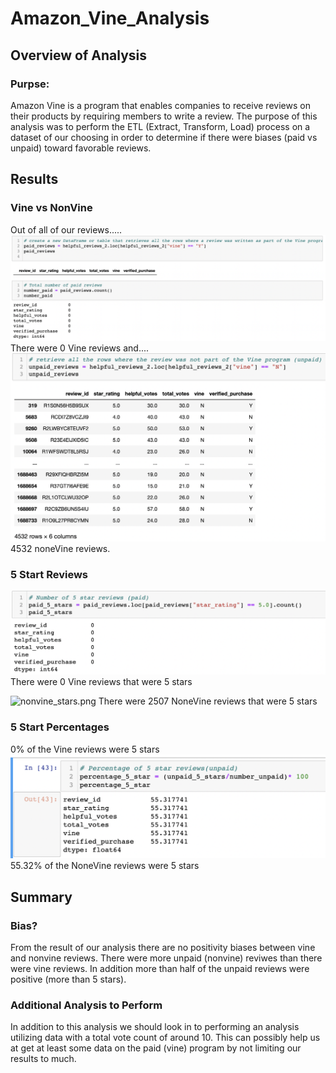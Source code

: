 # Amazon_Vine_Analysis

## Overview of Analysis 
### Purpse:
Amazon Vine is a program that enables companies to receive reviews on their products by requiring members to write a review. The purpose of this analysis was to perform the ETL (Extract, Transform, Load) process on a dataset of our choosing in order to determine if there were biases (paid vs unpaid) toward favorable reviews. 

## Results 
### Vine vs NonVine 
Out of all of our reviews.....
![part_of_vine.png](https://github.com/Cmarescot/Amazon_Vine_Analysis/blob/main/image_folder/part_of_vine.png)
There were 0 Vine reviews and.... 
![not_part_of_vine.png](https://github.com/Cmarescot/Amazon_Vine_Analysis/blob/main/image_folder/not_part_of_vine.png)
4532 noneVine reviews.

### 5 Start Reviews
![vine_stars.png](https://github.com/Cmarescot/Amazon_Vine_Analysis/blob/main/image_folder/vine_stars.png)
There were 0 Vine reviews that were 5 stars

![nonvine_stars.png](https://github.com/Cmarescot/Amazon_Vine_Analysis/blob/main/image_folder/nonvine_stars.png)
There were 2507 NoneVine reviews that were 5 stars 

### 5 Start Percentages 

0% of the Vine reviews were 5 stars 
![nonvine_percentage.png](https://github.com/Cmarescot/Amazon_Vine_Analysis/blob/main/image_folder/nonvine_percentage.png)
55.32% of the NoneVine reviews were 5 stars

## Summary 
### Bias?
From the result of our analysis there are no positivity biases between vine and nonvine reviews. There were more unpaid (nonvine) reviwes than there were vine reviews. In addition more than half of the unpaid reviews were positive (more than 5 stars).
### Additional Analysis to Perform 
In addition to this analysis we should look in to performing an analysis utilizing data with a total vote count of around 10. This can possibly help us at get at least some data on the paid (vine) program by not limiting our results to much.
